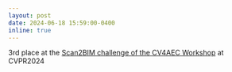 ```yaml
---
layout: post
date: 2024-06-18 15:59:00-0400
inline: true
---
```

3rd place at the <a href="https://av.dfki.de/2024/06/3rd-place-in-scan-to-bim-challenge-cv4_aec-workshop-cvpr-2024-for-humantech-project-team/?team_id=10"> Scan2BIM challenge of the CV4AEC Workshop</a> at CVPR2024
